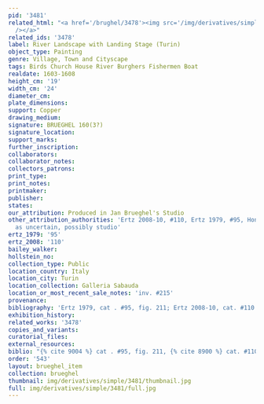```yaml
---
pid: '3481'
related_html: "<a href='/brughel/3478'><img src='/img/derivatives/simple/3478/thumbnail.jpg'
  /></a>"
related_ids: '3478'
label: River Landscape with Landing Stage (Turin)
object_type: Painting
genre: Village, Town and Cityscape
tags: Birds Church House River Burghers Fishermen Boat
realdate: 1603-1608
height_cm: '19'
width_cm: '24'
diameter_cm: 
plate_dimensions: 
support: Copper
drawing_medium: 
signature: BRUEGHEL 160(3?)
signature_location: 
support_marks: 
further_inscription: 
collaborators: 
collaborator_notes: 
collectors_patrons: 
print_type: 
print_notes: 
printmaker: 
publisher: 
states: 
our_attribution: Produced in Jan Brueghel's Studio
other_attribution_authorities: 'Ertz 2008-10, #110, Ertz 1979, #95, Honig database
  as uncertain, possibly studio'
ertz_1979: '95'
ertz_2008: '110'
bailey_walker: 
hollstein_no: 
collection_type: Public
location_country: Italy
location_city: Turin
location_collection: Galleria Sabauda
location_or_most_recent_sale_notes: 'inv. #215'
provenance: 
bibliography: 'Ertz 1979, cat . #95, fig. 211; Ertz 2008-10, cat. #110'
exhibition_history: 
related_works: '3478'
copies_and_variants: 
curatorial_files: 
external_resources: 
biblio: "{% cite 9004 %} cat . #95, fig. 211, {% cite 8900 %} cat. #110"
order: '543'
layout: brueghel_item
collection: brueghel
thumbnail: img/derivatives/simple/3481/thumbnail.jpg
full: img/derivatives/simple/3481/full.jpg
---
```

